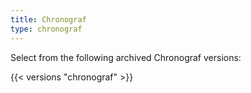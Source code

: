 ```yaml
---
title: Chronograf
type: chronograf
---
```


Select from the following archived Chronograf versions:

{{< versions "chronograf" >}}

